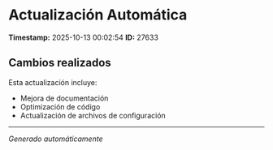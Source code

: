# Actualización Automática

**Timestamp:** 2025-10-13 00:02:54
**ID:** 27633

## Cambios realizados

Esta actualización incluye:
- Mejora de documentación
- Optimización de código
- Actualización de archivos de configuración

---
*Generado automáticamente*
